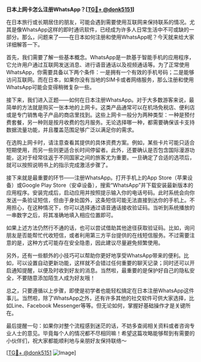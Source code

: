 **日本上网卡怎么注册WhatsApp？[[TG💪+ @donk5151](https://t.me/s/donk5151)]**

在日本旅行或长期居住的朋友，可能会遇到需要使用互联网来保持联系的情况。尤其是像WhatsApp这样的即时通讯软件，已经成为许多人日常生活中不可或缺的一部分。那么，问题来了——在日本如何注册和使用WhatsApp呢？今天就来给大家详细解答一下。

首先，我们需要了解一些基本概念。WhatsApp是一款基于智能手机的应用程序，它允许用户通过互联网发送消息、进行语音通话以及视频通话等。为了正常使用WhatsApp，你需要具备以下两个条件：一是拥有一个有效的手机号码；二是能够访问互联网。而在日本，如果你没有当地的SIM卡或者网络服务，那么注册和使用WhatsApp可能会变得稍微复杂一些。

接下来，我们进入正题——如何在日本注册WhatsApp。对于大多数游客来说，最简单的方法就是购买一张本地的上网卡。这类产品通常可以在机场免税店、便利店或是专门销售电子产品的商店里找到。这些上网卡一般分为两种类型：一种是预付费套餐，另一种则是按月收费的包月服务。无论选择哪一种，都需要确保该卡支持数据流量功能，并且覆盖范围足够广泛以满足你的需求。

在选购上网卡时，请注意查看其提供的具体资费方案。例如，某些卡片可能只适合短期使用，而另一些则更适合长时间停留者。此外，还要确认是否包含国际漫游功能，这对于经常往返于不同国家之间的旅客尤为重要。一旦确定了合适的选项后，就可以按照说明书上的指示完成激活步骤了。

接下来就是最重要的环节——注册WhatsApp。打开手机上的App Store（苹果设备）或Google Play Store（安卓设备），搜索“WhatsApp”并下载安装最新版本的应用程序。安装完成后，启动应用并按照提示输入你的电话号码。此时系统会向你发送一条验证短信，但由于身处国外，这条短信可能无法直接到达你的手机上。不用担心，在这种情况下，你可以选择通过语音通话接收验证码。当听到系统播放的一串数字之后，将其准确地填入相应位置即可。

如果上述方法仍然行不通的话，也可以尝试借助其他途径获取验证码。比如，询问朋友是否能帮忙代收短信，或者利用第三方平台提供的在线短信服务。不过需要注意的是，这种方式可能存在安全隐患，因此建议尽量避免频繁使用。

另外，还有一些额外的小技巧可以帮助你更好地享受WhatsApp带来的便利。比如，可以设置自动更新功能，这样就不会错过任何重要的聊天记录；同时还可以开启通知提醒，以便及时收到好友的消息。当然啦，最重要的是保护好自己的隐私安全，不要随意添加陌生人成为好友哦！

总之，只要遵循以上步骤，即使是初学者也能轻松搞定在日本注册WhatsApp这件事儿。当然啦，除了WhatsApp之外，还有许多其他的社交软件可供大家选择，比如Line、Facebook Messenger等等。但无论如何，掌握好基础操作才是关键所在。

最后提醒一句：如果你对整个流程感到迷茫的话，不妨多查阅相关资料或者咨询专业人士的意见。毕竟每个人的情况都不尽相同嘛！希望这篇攻略能够帮到有需要的小伙伴们，祝大家都能顺利地与亲朋好友保持联络～ 

[[TG💪+ @donk5151](https://t.me/s/donk5151) ![Image](https://i.postimg.cc/rwNCRYN7/Snipaste-2025-04-30-17-27-05.png)]